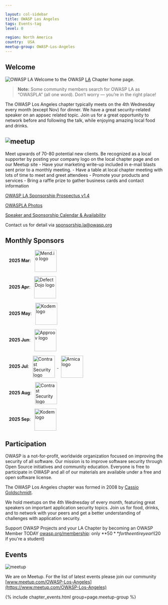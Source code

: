 ```yaml
---

layout: col-sidebar
title: OWASP Los Angeles
tags: Events-tag
level: 0

region: North America
country:  USA
meetup-group: OWASP-Los-Angeles
---
```

## Welcome
![OWASP LA](assets/images/SunsetOWASPLA2020banner1000x200.jpg)
Welcome to the OWASP
[LA](https://en.wikipedia.org/wiki/Los_Angeles) Chapter home page.

> **Note:** Some community members search for OWASP LA as “OWASPLA” (all one word). Don’t worry — you’re in the right place!

<!-- Including "owaspla" here helps search engines recognize it as an alternate spelling of OWASP LA -->

The OWASP Los Angeles chapter typically meets on the 4th Wednesday every month (except Nov) for dinner. We have a great security-related speaker on an appsec related topic. Join us for a great opportunity to network before and following the talk, while enjoying amazing local food and drinks.

## ![meetup](assets/images/BecomeASponsor-241x75.png)

Meet upwards of 70-80 potential new clients. Be recognized as a local supporter by posting your company logo on the local chapter page and on our Meetup site - Have your marketing write-up included in e-mail blasts sent prior to a monthly meeting. - Have a table at local chapter meeting with lots of time to meet and greet attendees - Promote your products and services - Bring a raffle prize to gather business cards and contact information


[OWASP LA Sponsorship Prospectus v1.4](assets/OWASP-LA-Sponsorship-Prospectus-v1.4-2025.pdf)

[OWASPLA Photos](assets/OWASPLA_prez_2025_photos.pdf)

[Speaker and Sponsorship Calendar & Availability](https://docs.google.com/spreadsheets/d/e/2PACX-1vS8IYQkXRLIihDegB7-WHpU4F5mDWqDH8jCWcOEg7Sugb1J9uiXBS0o0Ny4j8_KDwbx6nBaCsNGZbak/pub?gid=1956382240&single=true&output=pdf)

Contact us for detail via [sponsorship.la@owasp.org](mailto:sponsorship.la@owasp.org)

<h2>Monthly Sponsors</h2>

<!-- 2025 Mar -->
&nbsp;&nbsp; <strong>2025 Mar</strong>:
<a href="https://www.mend.io/" target="_blank" rel="noopener" title="Mend.io">
  <img src="/assets/images/sponsors/2025/03/mendio.png" alt="Mend.io logo" style="height:70px;vertical-align:middle;margin:0 8px;">
</a>
<br>

<!-- 2025 Apr -->
&nbsp;&nbsp; <strong>2025 Apr</strong>:
<a href="https://www.defectdojo.org/" target="_blank" rel="noopener" title="DefectDojo">
  <img src="/assets/images/sponsors/2025/04/defectdojo.png" alt="DefectDojo logo" style="height:70px;vertical-align:middle;margin:0 8px;">
</a>
<br>

<!-- 2025 May -->
&nbsp;&nbsp; <strong>2025 May</strong>:
<a href="https://www.kodemsecurity.com/" target="_blank" rel="noopener" title="Kodem">
  <img src="/assets/images/sponsors/2025/05/kodem.png" alt="Kodem logo" style="height:70px;vertical-align:middle;margin:0 8px;">
</a>
<br>

<!-- 2025 Jun -->
&nbsp;&nbsp; <strong>2025 Jun</strong>:
<a href="https://approov.io/" target="_blank" rel="noopener" title="Approov">
  <img src="/assets/images/sponsors/2025/06/approov.png" alt="Approov logo" style="height:70px;vertical-align:middle;margin:0 8px;">
</a>
<br>

<!-- 2025 Jul -->
&nbsp;&nbsp; <strong>2025 Jul</strong>:
<a href="https://www.contrastsecurity.com/" target="_blank" rel="noopener" title="Contrast Security">
  <img src="/assets/images/sponsors/2025/07/contrast-security.png" alt="Contrast Security logo" style="height:70px;vertical-align:middle;margin:0 8px;">
</a>
<a href="https://www.arnica.io/" target="_blank" rel="noopener" title="Arnica">
  <img src="/assets/images/sponsors/2025/07/arnica.png" alt="Arnica logo" style="height:70px;vertical-align:middle;margin:0 8px;">
</a>
<br>

<!-- 2025 Aug -->
&nbsp;&nbsp; <strong>2025 Aug</strong>:
<a href="https://www.contrastsecurity.com/" target="_blank" rel="noopener" title="Contrast Security">
  <img src="/assets/images/sponsors/2025/08/contrast-security.png" alt="Contrast Security logo" style="height:70px;vertical-align:middle;margin:0 8px;">
</a>
<br>

<!-- 2025 Sep -->
&nbsp;&nbsp; <strong>2025 Sep</strong>:
<a href="https://www.kodemsecurity.com/" target="_blank" rel="noopener" title="Kodem">
  <img src="/assets/images/sponsors/2025/09/kodem.png" alt="Kodem logo" style="height:70px;vertical-align:middle;margin:0 8px;">
</a>
<br>

## Participation

OWASP is a not-for-profit, worldwide organization focused on improving the security of all software. Our mission is to improve software security through Open Source initiatives and community education. Everyone is free to participate in OWASP and all of our materials are available under a free and open software license.

The OWASP Los Angeles chapter was formed in 2008 by [Cassio Goldschmidt](https://linkedin.com/in/cassiogoldschmidt).

We hold meetups on the 4th Wednesday of every month, featuring great speakers on important application security topics. Join us for food, drinks, and to network with your peers and get a better understanding of challenges with application security.

Support OWASP Projects and your LA Chapter by becoming an OWASP Member TODAY [owasp.org/membership](https://owasp.org/membership): only **$50** for the entire year! ($20 if you're a student)

## Events
![meetup](assets/images/meetup-logo-160x65.png)

We are on Meetup. For the list of latest events please join our community [www.meetup.com/OWASP-Los-Angeles](https://www.meetup.com/OWASP-Los-Angeles)

{% include chapter_events.html group=page.meetup-group %}







